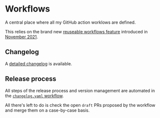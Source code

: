 # Workflows

A central place where all my GitHub action worklows are defined.

This relies on the brand new [reuseable workflows feature](https://docs.github.com/en/actions/learn-github-actions/reusing-workflows) introduced in [November 2021](https://github.blog/changelog/2021-11-24-github-actions-reusable-workflows-are-generally-available/).

## Changelog

A [detailed changelog](changelog.md) is available.

## Release process

All steps of the release process and version management are automated in the
[`changelog.yaml` workflow](https://github.com/kdeldycke/workflows/blob/main/.github/workflows/changelog.yaml).

All there's left to do is check the open `draft` PRs proposed by the workflow and merge them on a case-by-case basis.
